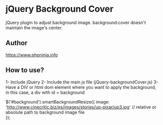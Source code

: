 # jQuery Background Cover
jQuery plugin to adjust background image. background:cover doesn't maintain the image's center. 


## Author
https://www.phpninja.info


## How to use?
1- Include jQuery
2- Include the main js file (jQuery-backgroundCover.js)
3- Have a DIV or html dom element where you want to apply the background, in this case, a div with id = background

$('#background').smartBackgroundResize({
	image: 'http://www.cinecritic.biz/es/images/stories/up-pixar/up3.jpg' 
	// relative or absolute path to background image file				
});


